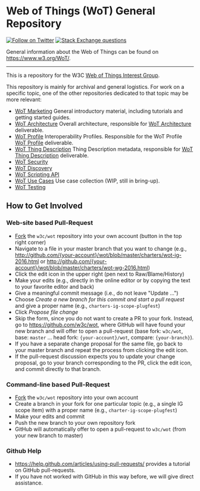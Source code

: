 # Web of Things (WoT) General Repository
[![Follow on Twitter](https://img.shields.io/twitter/follow/W3C_WoT.svg?label=follow+W3C_WoT)](https://twitter.com/W3C_WoT)
[![Stack Exchange questions](https://img.shields.io/stackexchange/stackoverflow/t/web-of-things?style=plastic)]( https://stackoverflow.com/questions/tagged/web-of-things)

General information about the Web of Things can be found on https://www.w3.org/WoT/.
  
---

This is a repository for the W3C [Web of Things Interest Group](http://www.w3.org/WoT/IG/).

This repository is mainly for archival and general logistics.  For work on a specific topic,
one of the other repositories dedicated to that topic may be more relevant:
* [WoT Marketing](https://github.com/w3c/wot-marketing)
  General introductory material, including tutorials and getting started guides.
* [WoT Architecture](https://github.com/w3c/wot-architecture) 
  Overall architecture, responsible for [WoT Architecture](https://www.w3.org/TR/wot-architecture/) deliverable.
* [WoT Profile](https://github.com/w3c/wot-profile) 
  Interoperability Profiles. Responsible for the WoT Profile [WoT Profile](https://www.w3.org/TR/wot-profile/) deliverable.
* [WoT Thing Description](https://github.com/w3c/wot-thing-description) 
  Thing Description metadata, responsible for [WoT Thing Description](https://www.w3.org/TR/wot-thing-description/) deliverable.
* [WoT Security](https://github.com/w3c/wot-security) 
* [WoT Discovery](https://github.com/w3c/wot-discovery) 
* [WoT Scripting API](https://github.com/w3c/wot-scripting-api) 
* [WoT Use Cases](https://github.com/w3c/wot-usecases) 
  Use case collection (WIP, still in bring-up).
* [WoT Testing](https://github.com/w3c/wot-testing) 

## How to Get Involved

### Web-site based Pull-Request

* [Fork](https://github.com/w3c/wot#fork-destination-box) the `w3c/wot` repository into your own account (button in the top right corner)
* Navigate to a file in your master branch that you want to change (e.g.,  http://github.com/{your-account}/wot/blob/master/charters/wot-ig-2016.html or http://github.com/{your-account}/wot/blob/master/charters/wot-wg-2016.html)
* Click the edit icon in the upper right (pen next to Raw/Blame/History)
* Make your edits (e.g., directly in the online editor or by copying the text to your favorite editor and back)
* Give a meaningful commit message (i.e., do not leave "Update ...")
* Choose *Create a new branch for this commit and start a pull request* and give a proper name (e.g., `charters-ig-scope-plugfest`)
* Click *Propose file change*
* Skip the form, since you do not want to create a PR to your fork. Instead, go to https://github.com/w3c/wot, where GitHub will have found your new branch and will offer to open a pull-request (base fork: `w3c/wot`, base: `master` ... head fork: `{your-account}/wot`, compare: `{your-branch}`).
* If you have a separate change proposal for the same file, go back to your master branch and repeat the process from clicking the edit icon.
* If the pull-request discussion expects you to update your change proposal, go to your branch corresponding to the PR, click the edit icon, and commit directly to that branch.

### Command-line based Pull-Request

* [Fork](https://github.com/w3c/wot#fork-destination-box) the `w3c/wot` repository into your own account
* Create a branch in your fork for one particular topic (e.g., a single IG scope item) with a proper name (e.g., `charter-ig-scope-plugfest`)
* Make your edits and commit
* Push the new branch to your own repository fork
* GitHub will automatically offer to open a pull-request to `w3c/wot` (from your new branch to master)

### Github Help

* https://help.github.com/articles/using-pull-requests/ provides a tutorial on GitHub pull-requests.
* If you have not worked with GitHub in this way before, we will give direct assistance.
